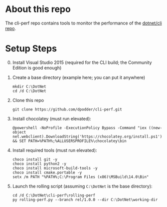 About this repo
===============

The cli-perf repo contains tools to monitor the performance of the [dotnet/cli
repo](https://github.com/dotnet/cli).

Setup Steps
===========

0. Install Visual Studio 2015 (required for the CLI build; the Community Edition
   is good enough)

1. Create a base directory (example here; you can put it anywhere)

    ```batch
    mkdir C:\DotNet
    cd /d C:\DotNet
    ```

2. Clone this repo

    ```batch
    git clone https://github.com/dpodder/cli-perf.git
    ```

3. Install chocolatey (must run elevated):

    ```batch
    @powershell -NoProfile -ExecutionPolicy Bypass -Command "iex ((new-object net.webclient).DownloadString('https://chocolatey.org/install.ps1'))" && SET PATH=%PATH%;%ALLUSERSPROFILE%\chocolatey\bin
    ```

4. Install required tools (must run elevated):

    ```batch
    choco install git -y
    choco install python2 -y
    choco install microsoft-build-tools -y
    choco install cmake.portable -y
    setx /m PATH "%PATH%;C:\Program Files (x86)\MSBuild\14.0\Bin"
    ```

5. Launch the rolling script (assuming `C:\DotNet` is the base directory):

    ```batch
    cd /d C:\DotNet\cli-perf\rolling-perf
    py rolling-perf.py --branch rel/1.0.0 --dir C:\DotNet\working-dir
    ```